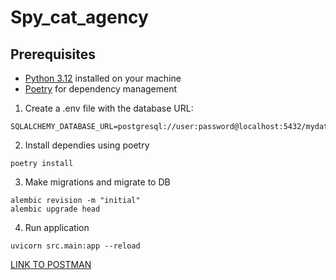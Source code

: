 # Spy_cat_agency


## Prerequisites

- [Python 3.12](https://www.python.org/downloads/) installed on your machine
- [Poetry](https://python-poetry.org/docs/) for dependency management


1. Create a .env file with the database URL:

```
SQLALCHEMY_DATABASE_URL=postgresql://user:password@localhost:5432/mydatabase
```
2. Install dependies using poetry
```
poetry install 
```
3. Make migrations and migrate to DB
```
alembic revision -m "initial"
alembic upgrade head
```

4. Run application 
```
uvicorn src.main:app --reload
```


[LINK TO POSTMAN](https://bold-spaceship-277786.postman.co/workspace/My-Workspace~85ff1f14-b8a6-4fda-8605-c959635be063/collection/20679108-728c9c9c-fbd6-4050-86a9-de90197a5f5b?action=share&creator=20679108)
